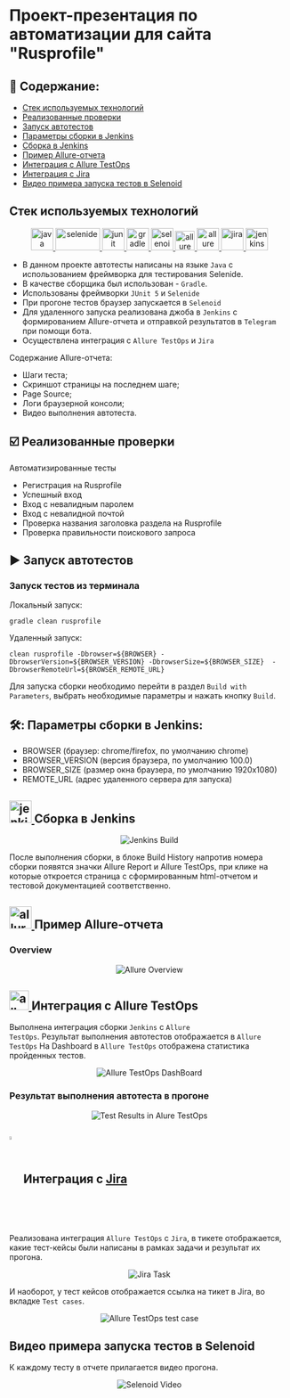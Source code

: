 # Проект-презентация по автоматизации для сайта "Rusprofile"



## :pushpin: Содержание:

- <a href="#tools"> Стек используемых технологий</a>
- <a href="#cases"> Реализованные проверки
- <a href="#console"> Запуск автотестов</a>
- <a href="#jenkins"> Параметры сборки в Jenkins</a>
- <a href="#assemblyJenkins"> Сборка в Jenkins</a> 
- <a href="#allureReport"> Пример Allure-отчета</a>
- <a href="#allureTestOps"> Интеграция с Allure TestOps</a>
- <a href="#jira"> Интеграция с Jira</a>
- <a href="#video"> Видео примера запуска тестов в Selenoid</a>

<a id="tools"></a>
## Стек используемых технологий

<p align="center">
<a href="https://www.w3schools.com/java/"> <img src="https://cdn.jsdelivr.net/gh/devicons/devicon@latest/icons/java/java-original-wordmark.svg" alt="java" width="40" height="40"/> </a>
<a href="https://selenide.org/"> <img src="https://ru.selenide.org/images/selenide-logo-big.png" alt="selenide" width="80" height="40"/> </a>
<a href="https://junit.org/junit5/"> <img src="https://cdn.jsdelivr.net/gh/devicons/devicon@latest/icons/junit/junit-original.svg" alt="junit" width="40" height="40"/> </a>
<a href="https://gradle.org/"> <img src="https://cdn.jsdelivr.net/gh/devicons/devicon@latest/icons/gradle/gradle-original.svg" alt="gradle" width="40" height="40"/> </a>
<a href="https://aerokube.com/selenoid-ui/latest/"> <img src="https://aerokube.com/img/aerokube_logo.svg" alt="selenoid" width="40" height="40"/> </a>
<a href="https://docs.qameta.io/allure-testops/"> <img src="https://plugins.jetbrains.com/files/12513/451639/icon/pluginIcon.svg" alt="allure testOps" width="35" height="35"/> </a>
<a href="https://allurereport.org/"> <img src="https://avatars.githubusercontent.com/u/5879127?s=200&v=4" alt="allure report" width="40" height="40"/> </a>
<a href="https://www.atlassian.com/software/jira"> <img src="https://cdn.jsdelivr.net/gh/devicons/devicon@latest/icons/jira/jira-original-wordmark.svg" alt="jira" width="40" height="40"/> </a>
<a href="https://www.jenkins.io/"> <img src="https://cdn.jsdelivr.net/gh/devicons/devicon@latest/icons/jenkins/jenkins-original.svg" alt="jenkins" width="40" height="40"/> </a>
</p>

- В данном проекте автотесты написаны на языке <code>Java</code> с использованием фреймворка для тестирования Selenide.
- В качестве сборщика был использован - <code>Gradle</code>.
- Использованы фреймворки <code>JUnit 5</code> и <code>Selenide</code>
- При прогоне тестов браузер запускается в <code>Selenoid</code>
- Для удаленного запуска реализована джоба в <code>Jenkins</code> с формированием Allure-отчета и отправкой результатов в <code>Telegram</code> при помощи бота.
- Осуществлена интеграция с <code>Allure TestOps</code> и <code>Jira</code>

Содержание Allure-отчета:
* Шаги теста;
* Скриншот страницы на последнем шаге;
* Page Source;
* Логи браузерной консоли;
* Видео выполнения автотеста.

<a id="cases"></a>
## :ballot_box_with_check: Реализованные проверки

Автоматизированные тесты

- Регистрация на Rusprofile
- Успешный вход
- Вход с невалидным паролем
- Вход с невалидной почтой
- Проверка названия заголовка раздела на Rusprofile
- Проверка правильности поискового запроса

<a id="console"></a>
## :arrow_forward: Запуск автотестов

### Запуск тестов из терминала

Локальный запуск:
```
gradle clean rusprofile 
```
Удаленный запуск:
```
clean rusprofile -Dbrowser=${BROWSER} -DbrowserVersion=${BROWSER_VERSION} -DbrowserSize=${BROWSER_SIZE}  -DbrowserRemoteUrl=${BROWSER_REMOTE_URL}
```

Для запуска сборки необходимо перейти в раздел ```Build with Parameters```, выбрать необходимые параметры и нажать кнопку ```Build```.

<a id="jenkins"></a>
## :hammer_and_wrench:: Параметры сборки в Jenkins:
- BROWSER (браузер: chrome/firefox, по умолчанию chrome)
- BROWSER_VERSION (версия браузера, по умолчанию 100.0)
- BROWSER_SIZE (размер окна браузера, по умолчанию 1920x1080)
- REMOTE_URL (адрес удаленного сервера для запуска)

<a id="assemblyJenkins"></a>
## <a href="https://www.jenkins.io/"> <img src="https://cdn.jsdelivr.net/gh/devicons/devicon@latest/icons/jenkins/jenkins-original.svg" alt="jenkins" width="40" height="40"/> </a> Сборка в Jenkins
<p align="center">
<img title="Jenkins Build" src="media/screen/JenkinsBuild.png">
</p>

После выполнения сборки, в блоке Build History напротив номера сборки появятся значки Allure Report и Allure TestOps, при клике на которые откроется страница с сформированным html-отчетом и тестовой документацией соответственно.

<a id="allureReport"></a>
## <a href="https://allurereport.org/"> <img src="https://avatars.githubusercontent.com/u/5879127?s=200&v=4" alt="allure report" width="40" height="40"/> </a> Пример Allure-отчета
### Overview

<p align="center">
<img title="Allure Overview" src="media/screen/allureReport.png">
</p>

<a id="allureTestOps"></a>
## <a href="https://docs.qameta.io/allure-testops/"> <img src="https://plugins.jetbrains.com/files/12513/451639/icon/pluginIcon.svg" alt="allure testOps" width="35" height="35"/> </a> Интеграция с Allure TestOps

Выполнена интеграция сборки <code>Jenkins</code> с <code>Allure TestOps</code>.
Результат выполнения автотестов отображается в <code>Allure TestOps</code>
На Dashboard в <code>Allure TestOps</code> отображена статистика пройденных тестов.

<p align="center">
<img title="Allure TestOps DashBoard" src="media/screen/allureAutotestCloud.png">
</p>

### Результат выполнения автотеста в прогоне

<p align="center">
<img title="Test Results in Alure TestOps" src="media/screen/allureTestOpsDetail.png">
</p>

<a id="jira"></a>
## <img width="4%" style="vertical-align:middle" title="Jira" src="https://cdn.jsdelivr.net/gh/devicons/devicon@latest/icons/jira/jira-original-wordmark.svg"> </a> Интеграция с <a target="_blank" href="https://jira.autotests.cloud/browse/HOMEWORK-1361"> Jira </a>

Реализована интеграция ```Allure TestOps``` с ```Jira```, в тикете отображается, какие тест-кейсы были написаны в рамках задачи и результат их прогона.

<p align="center">
<img title="Jira Task" src="media/screen/Jira.png">
</p>

И наоборот, у тест кейсов отображается ссылка на тикет в Jira, во вкладке ```Test cases```.

<p align="center">
<img title="Allure TestOps test case" src="media/screen/allureTestOpsTestCase.png">
</p>

<a id="video"></a>
## Видео примера запуска тестов в Selenoid

К каждому тесту в отчете прилагается видео прогона.
<p align="center">
  <img title="Selenoid Video" src="media/screen/video.gif">
</p>